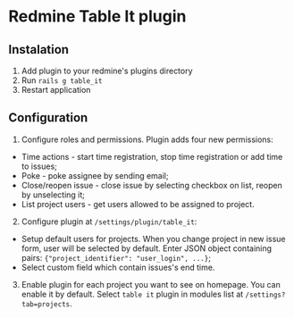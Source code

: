 # Redmine Table It plugin

## Instalation
1. Add plugin to your redmine's plugins directory
2. Run `rails g table_it`
3. Restart application

## Configuration

1. Configure roles and permissions. Plugin adds four new permissions:
  * Time actions - start time registration, stop time registration or add time to issues;
  * Poke - poke assignee by sending email;
  * Close/reopen issue - close issue by selecting checkbox on list, reopen by unselecting it;
  * List project users - get users allowed to be assigned to project.
2. Configure plugin at `/settings/plugin/table_it`:
  * Setup default users for projects. When you change project in new issue form, user will be selected by default. Enter JSON object containing pairs: `{"project_identifier": "user_login", ...}`;
  * Select custom field which contain issues's end time.
3. Enable plugin for each project you want to see on homepage. You can enable it by default. Select `table it` plugin in modules list at `/settings?tab=projects`.
